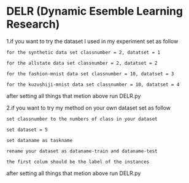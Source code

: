 # DELR (Dynamic Esemble Learning Research)

1.if you want to try the dataset I used in my experiment set as follow

    for the synthetic data set classnumber = 2, datatset = 1
  
    for the allstate data set classnumber = 2, datatset = 2
  
    for the fashion-mnist data set classnumber = 10, datatset = 3
  
    for the kuzushiji-mnist data set classnumber = 10, datatset = 4
  
after setting all things that metion above run DELR.py

2.if you want to try my method on your own dataset set as follow

    set classnumber to the numbers of class in your dataset
    
    set dataset = 5
    
    set dataname as taskname
    
    rename your dataset as dataname-train and dataname-test
    
    the first colum should be the label of the instances
    
after setting all things that metion above run DELR.py
